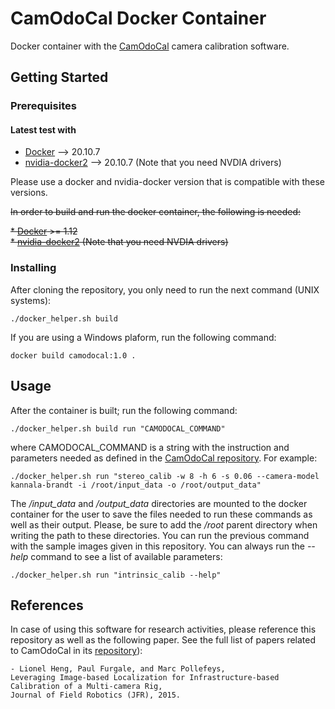 # CamOdoCal Docker Container

Docker container with the [CamOdoCal](https://github.com/hengli/camodocal) camera calibration software.

## Getting Started


### Prerequisites

#### Latest test with

* [Docker](https://docs.docker.com/install/) --> 20.10.7  
* [nvidia-docker2](https://github.com/NVIDIA/nvidia-docker) --> 20.10.7 (Note that you need NVDIA drivers)

Please use a docker and nvidia-docker version that is compatible with these versions.

~~In order to build and run the docker container, the following is needed:~~

~~* [Docker](https://docs.docker.com/install/) >= 1.12~~  
~~* [nvidia-docker2](https://github.com/NVIDIA/nvidia-docker) (Note that you need NVDIA drivers)~~

### Installing

After cloning the repository, you only need to run the next command (UNIX systems):

```
./docker_helper.sh build
```

If you are using a Windows plaform, run the following command:

```
docker build camodocal:1.0 .
```

## Usage

After the container is built; run the following command:

```
./docker_helper.sh build run "CAMODOCAL_COMMAND"
```

where CAMODOCAL_COMMAND is a string with the instruction and parameters needed as defined in the [CamOdoCal repository](https://github.com/hengli/camodocal). For example:

```
./docker_helper.sh run "stereo_calib -w 8 -h 6 -s 0.06 --camera-model kannala-brandt -i /root/input_data -o /root/output_data"
```

The */input_data* and */output_data* directories are mounted to the docker container for the user to save the files needed to run these commands as well as their output. Please, be sure to add the */root* parent directory when writing the path to these directories. You can run the previous command with the sample images given in this repository. You can always run the *--help* command to see a list of available parameters:

```
./docker_helper.sh run "intrinsic_calib --help"
```

## References

In case of using this software for research activities, please reference this repository as well as the following paper. See the full list of papers related to CamOdoCal in its [repository](https://github.com/hengli/camodocal)):

```
- Lionel Heng, Paul Furgale, and Marc Pollefeys,
Leveraging Image-based Localization for Infrastructure-based Calibration of a Multi-camera Rig,
Journal of Field Robotics (JFR), 2015.
```
